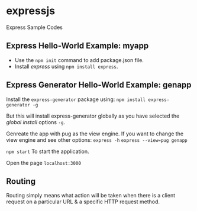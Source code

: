 # expressjs
Express Sample Codes

Express Hello-World Example: myapp
---
* Use the `npm init` command to add package.json file.
* Install *express* using `npm install express`.

Express Generator Hello-World Example: genapp
---
Install the `express-generator` package using: `npm install express-generator -g`

But this will install express-generator globally as you have selected the *global install* options `-g`.

Genreate the app with pug as the view engine. If you want to change the view engine and see other options: `express -h`
`express --view=pug genapp`

`npm start` To start the application.

Open the page `localhost:3000`

Routing
---
Routing simply means what action will be taken when there is a client request on a particular URL & 
a specific HTTP request method.
